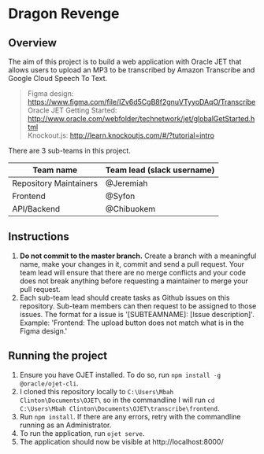 # Dragon Revenge

## Overview

The aim of this project is to build a web application with Oracle JET that allows users to upload an MP3 to be transcribed by Amazon Transcribe and Google Cloud Speech To Text.

> Figma design: https://www.figma.com/file/IZv6d5CgB8f2gnuVTyyoDAqO/Transcribe
 > <br>
> Oracle JET Getting Started: http://www.oracle.com/webfolder/technetwork/jet/globalGetStarted.html
 > <br>
> Knockout.js: http://learn.knockoutjs.com/#/?tutorial=intro

There are 3 sub-teams in this project.

| Team name              | Team lead (slack username) |
| ---------------------- | -------------------------- |
| Repository Maintainers | @Jeremiah                  |
| Frontend               | @Syfon                     |
| API/Backend            | @Chibuokem                 |

## Instructions

1.  <strong>Do not commit to the master branch.</strong> Create a branch with a meaningful name, make your changes in it, commit and send a pull request. Your team lead will ensure that there are no merge conflicts and your code does not break anything before requesting a maintainer to merge your pull request.
2.  Each sub-team lead should create tasks as Github issues on this repository. Sub-team members can then request to be assigned to those issues. The format for a issue is '[SUBTEAMNAME]: [Issue description]'. Example: 'Frontend: The upload button does not match what is in the Figma design.'

## Running the project

1.  Ensure you have OJET installed. To do so, run `npm install -g @oracle/ojet-cli`.
2.  I cloned this repository locally to `C:\Users\Mbah Clinton\Documents\OJET\` so in the commandline I will run `cd C:\Users\Mbah Clinton\Documents\OJET\transcribe\frontend`.
3.  Run `npm install`. If there are any errors, retry with the commandline running as an Administrator.
4.  To run the application, run `ojet serve`.
5.  The application should now be visible at http://localhost:8000/
